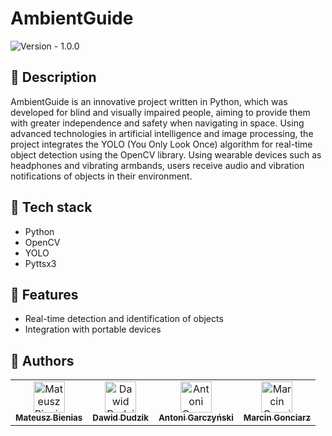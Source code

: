 # AmbientGuide 

![Version - 1.0.0](https://img.shields.io/badge/Version-1.0.0-57BDF5)

## 📝 Description
AmbientGuide is an innovative project written in Python, which was developed for blind and visually impaired people, aiming to provide them with greater independence and safety when navigating in space.
Using advanced technologies in artificial intelligence and image processing, the project integrates the YOLO (You Only Look Once) algorithm for real-time object detection using the OpenCV library.
Using wearable devices such as headphones and vibrating armbands, users receive audio and vibration notifications of objects in their environment.

## 🚀 Tech stack
- Python
- OpenCV
- YOLO
- Pyttsx3

## 🔮 Features
- Real-time detection and identification of objects 
- Integration with portable devices

## 👤 Authors 

<table>
  <tbody>
    <tr>
        <td align="center">
        <a href="https://github.com/Bembnias">
            <img src="https://avatars.githubusercontent.com/u/35929872?v=4" width="50px" alt="Mateusz Bienias"/>
            <br />
            <sub><b>Mateusz Bienias</b></sub>
        </a>
    </td>
<td align="center">
        <a href="https://github.com/dawid1706">
            <img src="https://avatars.githubusercontent.com/u/115035541?v=4" width="50px" alt="Dawid Dudzik"/>
            <br />
            <sub><b>Dawid Dudzik</b></sub>
        </a>
    </td>
<td align="center">
        <a href="https://github.com/antonio-23">
            <img src="https://avatars.githubusercontent.com/u/65775402?v=4" width="50px" alt="Antoni Garczyński"/>
            <br />
            <sub><b>Antoni Garczyński</b></sub>
        </a>
    </td>
<td align="center">
        <a href="https://github.com/Marcin177">
            <img src="https://avatars.githubusercontent.com/u/115288855?v=4" width="50px" alt="Marcin Gonciarz"/>
            <br />
            <sub><b>Marcin Gonciarz</b></sub>
        </a>
    </td>
    </tr>
  </tbody>
</table>
